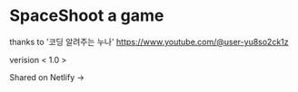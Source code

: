 # SpaceShoot a game

thanks to '코딩 알려주는 누나' <https://www.youtube.com/@user-yu8so2ck1z>


verision < 1.0 >

Shared on Netlify -> 
